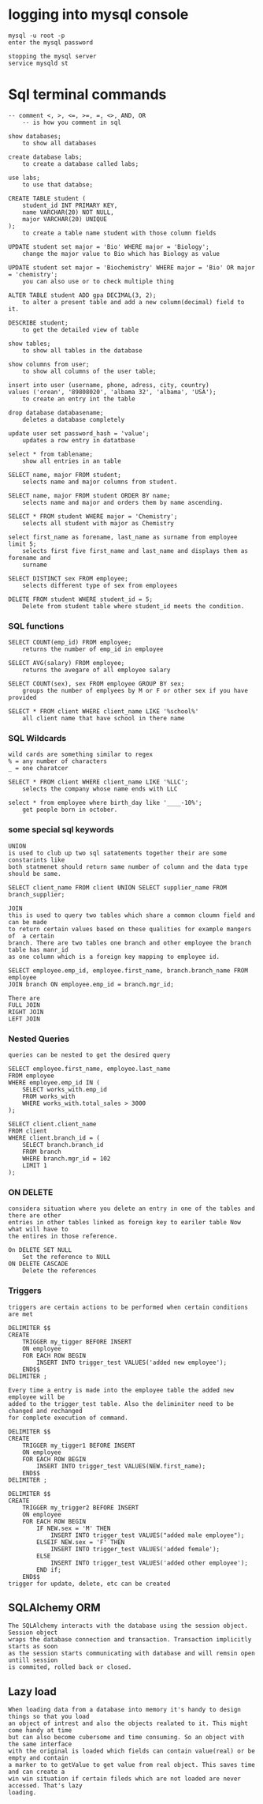 # logging into mysql console
	
	mysql -u root -p
	enter the mysql password
	
	stopping the mysql server
	service mysqld st
# Sql terminal commands

	-- comment <, >, <=, >=, =, <>, AND, OR
		-- is how you comment in sql 

	show databases;
		to show all databases

	create database labs;
		to create a database called labs;

	use labs;
		to use that databse;

	CREATE TABLE student (
		student_id INT PRIMARY KEY,
		name VARCHAR(20) NOT NULL,
		major VARCHAR(20) UNIQUE
	);
		to create a table name student with those column fields

	UPDATE student set major = 'Bio' WHERE major = 'Biology';
		change the major value to Bio which has Biology as value
	
	UPDATE student set major = 'Biochemistry' WHERE major = 'Bio' OR major = 'chemistry';
		you can also use or to check multiple thing	
			
	ALTER TABLE student ADD gpa DECIMAL(3, 2);
		to alter a present table and add a new column(decimal) field to it.

	DESCRIBE student;
		to get the detailed view of table 

	show tables;
		to show all tables in the database

	show columns from user;
		to show all columns of the user table;
	
	insert into user (username, phone, adress, city, country)
	values ('orean', '89808020', 'albama 32', 'albama', 'USA');
		to create an entry int the table

	drop database databasename;
		deletes a database completely

	update user set password_hash = 'value';
		updates a row entry in datatbase
	
	select * from tablename;
		show all entries in an table
	
	SELECT name, major FROM student;
		selects name and major columns from student.

	SELECT name, major FROM student ORDER BY name;
		selects name and major and orders them by name ascending.

	SELECT * FROM student WHERE major = 'Chemistry';
		selects all student with major as Chemistry

	select first_name as forename, last_name as surname from employee limit 5;
		selects first five first_name and last_name and displays them as forename and
		surname

	SELECT DISTINCT sex FROM employee;
		selects different type of sex from employees 

	DELETE FROM student WHERE student_id = 5;
		Delete from student table where student_id meets the condition.

### SQL functions
	
	SELECT COUNT(emp_id) FROM employee;
		returns the number of emp_id in employee

	SELECT AVG(salary) FROM employee;
		returns the avegare of all employee salary

	SELECT COUNT(sex), sex FROM employee GROUP BY sex;
		groups the number of emplyees by M or F or other sex if you have provided

	SELECT * FROM client WHERE client_name LIKE '%school%'
		all client name that have school in there name

### SQL Wildcards
		
	wild cards are something similar to regex 
	% = any number of characters
	_ = one charatcer

	SELECT * FROM client WHERE client_name LIKE '%LLC';
		selects the company whose name ends with LLC
	
	select * from employee where birth_day like '____-10%';
		get people born in october.
	

### some special sql keywords
	
	UNION
	is used to club up two sql satatements together their are some constarints like
	both statmenet should return same number of column and the data type should be same.
	
	SELECT client_name FROM client UNION SELECT supplier_name FROM branch_supplier;

	JOIN
	this is used to query two tables which share a common cloumn field and can be made 
	to return certain values based on these qualities for example mangers of  a certain 
	branch. There are two tables one branch and other employee the branch table has manr_id
	as one column which is a foreign key mapping to employee id.

	SELECT employee.emp_id, employee.first_name, branch.branch_name FROM employee
	JOIN branch ON employee.emp_id = branch.mgr_id;

	There are 
	FULL JOIN
	RIGHT JOIN
	LEFT JOIN

### Nested Queries	
	queries can be nested to get the desired query
	
	SELECT employee.first_name, employee.last_name
	FROM employee
	WHERE employee.emp_id IN (
		SELECT works_with.emp_id
		FROM works_with
		WHERE works_with.total_sales > 3000
	);

	SELECT client.client_name 
	FROM client
	WHERE client.branch_id = (
		SELECT branch.branch_id
		FROM branch
		WHERE branch.mgr_id = 102
		LIMIT 1
	);

### ON DELETE
	considera situation where you delete an entry in one of the tables and there are other
	entries in other tables linked as foreign key to eariler table Now what will have to 
	the entires in those reference.
	
	On DELETE SET NULL
		Set the reference to NULL
	ON DELETE CASCADE
		Delete the references  

### Triggers
	triggers are certain actions to be performed when certain conditions are met
	
	DELIMITER $$
	CREATE
		TRIGGER my_tigger BEFORE INSERT
		ON employee
		FOR EACH ROW BEGIN
			INSERT INTO trigger_test VALUES('added new employee');
		END$$
	DELIMITER ;
	
	Every time a entry is made into the employee table the added new employee will be
	added to the trigger_test table. Also the deliminiter need to be changed and rechanged 
	for complete execution of command.
	
	DELIMITER $$
	CREATE
		TRIGGER my_tigger1 BEFORE INSERT
		ON employee
		FOR EACH ROW BEGIN
			INSERT INTO trigger_test VALUES(NEW.first_name);
		END$$
	DELIMITER ;

	DELIMITER $$
	CREATE
		TRIGGER my_trigger2 BEFORE INSERT
		ON employee
		FOR EACH ROW BEGIN
			IF NEW.sex = 'M' THEN
				INSERT INTO trigger_test VALUES("added male employee");
			ELSEIF NEW.sex = 'F' THEN
				INSERT INTO trigger_test VALUES('added female');
			ELSE
				INSERT INTO trigger_test VALUES('added other employee');
			END if;
		END$$
	trigger for update, delete, etc can be created


## SQLAlchemy ORM
	The SQLAlchemy interacts with the database using the session object. Session object 
	wraps the database connection and transaction. Transaction implicitly starts as soon
	as the session starts communicating with database and will remsin open untill session
	is commited, rolled back or closed.

## Lazy load
	When loading data from a database into memory it's handy to design things so that you load
	an object of intrest and also the objects realated to it. This might come handy at time 
	but can also become cubersome and time consuming. So an object with the same interface 
	with the original is loaded which fields can contain value(real) or be empty and contain 
	a marker to to getValue to get value from real object. This saves time and can create a 
	win win situation if certain fileds which are not loaded are never accessed. That's lazy 
	loading.
